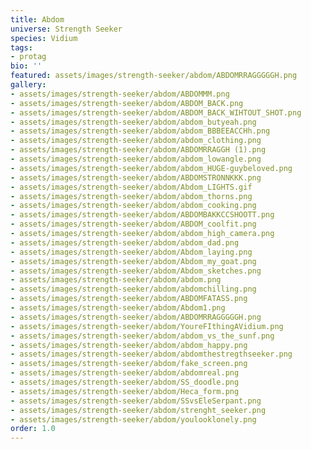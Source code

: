 ```yaml
---
title: Abdom
universe: Strength Seeker
species: Vidium
tags:
- protag
bio: ''
featured: assets/images/strength-seeker/abdom/ABDOMRRAGGGGGH.png
gallery:
- assets/images/strength-seeker/abdom/ABDOMMM.png
- assets/images/strength-seeker/abdom/ABDOM_BACK.png
- assets/images/strength-seeker/abdom/ABDOM_BACK_WIHTOUT_SHOT.png
- assets/images/strength-seeker/abdom/abdom_butyeah.png
- assets/images/strength-seeker/abdom/abdom_BBBEEACCHh.png
- assets/images/strength-seeker/abdom/abdom_clothing.png
- assets/images/strength-seeker/abdom/ABDOMRRAGGH (1).png
- assets/images/strength-seeker/abdom/abdom_lowangle.png
- assets/images/strength-seeker/abdom/abdom_HUGE-guybeloved.png
- assets/images/strength-seeker/abdom/ABDOMSTRONNKKK.png
- assets/images/strength-seeker/abdom/Abdom_LIGHTS.gif
- assets/images/strength-seeker/abdom/abdom_thorns.png
- assets/images/strength-seeker/abdom/abdom_cooking.png
- assets/images/strength-seeker/abdom/ABDOMBAKKCCSHOOTT.png
- assets/images/strength-seeker/abdom/ABDOM_coolfit.png
- assets/images/strength-seeker/abdom/abdom_high_camera.png
- assets/images/strength-seeker/abdom/abdom_dad.png
- assets/images/strength-seeker/abdom/Abdom_laying.png
- assets/images/strength-seeker/abdom/Abdom_my_goat.png
- assets/images/strength-seeker/abdom/Abdom_sketches.png
- assets/images/strength-seeker/abdom/abdom.png
- assets/images/strength-seeker/abdom/abdomchilling.png
- assets/images/strength-seeker/abdom/ABDOMFATASS.png
- assets/images/strength-seeker/abdom/Abdom1.png
- assets/images/strength-seeker/abdom/ABDOMRRAGGGGGH.png
- assets/images/strength-seeker/abdom/YoureFIthingAVidium.png
- assets/images/strength-seeker/abdom/abdom_vs_the_sunf.png
- assets/images/strength-seeker/abdom/abdom_happy.png
- assets/images/strength-seeker/abdom/abdomthestregthseeker.png
- assets/images/strength-seeker/abdom/fake_screen.png
- assets/images/strength-seeker/abdom/abdomreal.png
- assets/images/strength-seeker/abdom/SS_doodle.png
- assets/images/strength-seeker/abdom/Heca_form.png
- assets/images/strength-seeker/abdom/SSvsEleSerpant.png
- assets/images/strength-seeker/abdom/strenght_seeker.png
- assets/images/strength-seeker/abdom/youlooklonely.png
order: 1.0
---
```

